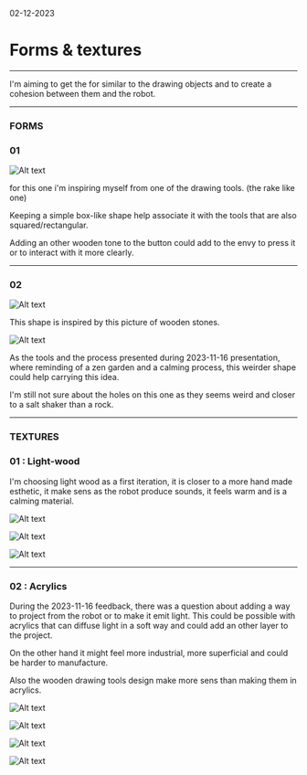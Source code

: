 02-12-2023
# Forms & textures 
---

I'm aiming to get the for similar to the drawing objects and to create a cohesion between them and the robot.

---

### FORMS

### 01

![Alt text](images/Drawbot_form_10.png)

for this one i'm inspiring myself from one of the drawing tools. (the rake like one) 

Keeping a simple box-like shape help associate it with the tools that are also squared/rectangular.

Adding an other wooden tone to the button could add to the envy to press it or to interact with it more clearly.

---

### 02

![Alt text](images/Drawbot_form_11.png)

This shape is inspired by this picture of wooden stones.

![Alt text](images/wooden-stone.jpg)

As the tools and the process presented during 2023-11-16 presentation, where reminding of a zen garden and a calming process, this weirder shape could help carrying this idea.

I'm still not sure about the holes on this one as they seems weird and closer to a salt shaker than a rock.

---

### TEXTURES

### 01 : Light-wood

I'm choosing light wood as a first iteration, it is closer to a more hand made esthetic, it make sens as the robot produce sounds, it feels warm and is a calming material.

![Alt text](images/light-wood.jpg)

![Alt text](images/wooden-switch.jpg)

![Alt text](images/Smart-Wooden-Objects-14-pana-objects.jpg)

---

### 02 : Acrylics

During the 2023-11-16 feedback, there was a question about adding a way to project from the robot or to make it emit light. This could be possible with acrylics that can diffuse light in a soft way and could add an other layer to the project.

On the other hand it might feel more industrial, more superficial and could be harder to manufacture.

Also the wooden drawing tools design make more sens than making them in acrylics.

![Alt text](images/Drawbot_form_12.png)

![Alt text](images/acrylics-01.jpg)

![Alt text](images/acrylics-02.jpg)

![Alt text](images/acrylics-03.jpg)